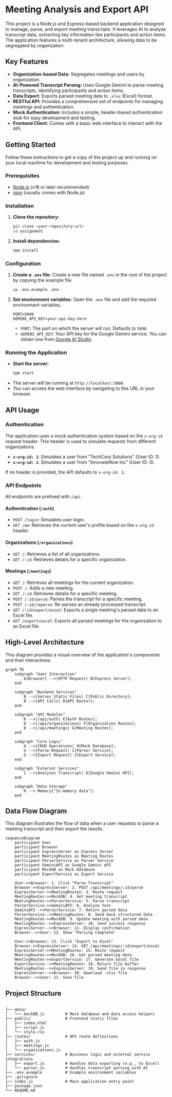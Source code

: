 # Meeting Analysis and Export API

This project is a Node.js and Express-based backend application designed to manage, parse, and export meeting transcripts. It leverages AI to analyze transcript data, extracting key information like participants and action items. The application features a multi-tenant architecture, allowing data to be segregated by organization.

## Key Features

- **Organization-based Data:** Segregates meetings and users by organization.
- **AI-Powered Transcript Parsing:** Uses Google Gemini to parse meeting transcripts, identifying participants and action items.
- **Data Export:** Exports parsed meeting data to `.xlsx` (Excel) format.
- **RESTful API:** Provides a comprehensive set of endpoints for managing meetings and authentication.
- **Mock Authentication:** Includes a simple, header-based authentication stub for easy development and testing.
- **Frontend Client:** Comes with a basic web interface to interact with the API.

## Getting Started

Follow these instructions to get a copy of the project up and running on your local machine for development and testing purposes.

### Prerequisites

- [Node.js](https://nodejs.org/) (v18 or later recommended)
- [npm](https://www.npmjs.com/) (usually comes with Node.js)

### Installation

1.  **Clone the repository:**
    ```bash
    git clone <your-repository-url>
    cd assignment
    ```

2.  **Install dependencies:**
    ```bash
    npm install
    ```

### Configuration

1.  **Create a `.env` file:**
    Create a new file named `.env` in the root of the project by copying the example file.
    ```bash
    cp .env.example .env
    ```

2.  **Set environment variables:**
    Open the `.env` file and add the required environment variables.

    ```env
    PORT=5000
    GEMINI_API_KEY=your-api-key-here
    ```

    - `PORT`: The port on which the server will run. Defaults to `5000`.
    - `GEMINI_API_KEY`: Your API key for the Google Gemini service. You can obtain one from [Google AI Studio](https://aistudio.google.com/).

### Running the Application

-   **Start the server:**
    ```bash
    npm start
    ```
-   The server will be running at `http://localhost:5000`.
-   You can access the web interface by navigating to this URL in your browser.

## API Usage

### Authentication

The application uses a mock authentication system based on the `x-org-id` request header. This header is used to simulate requests from different organizations.

-   **`x-org-id: 1`**: Simulates a user from "TechCorp Solutions" (User ID: 1).
-   **`x-org-id: 2`**: Simulates a user from "InnovateNow Inc" (User ID: 3).

If no header is provided, the API defaults to `x-org-id: 1`.

### API Endpoints

All endpoints are prefixed with `/api`.

#### Authentication (`/auth`)

-   `POST /login`: Simulates user login.
-   `GET /me`: Retrieves the current user's profile based on the `x-org-id` header.

#### Organizations (`/organizations`)

-   `GET /`: Retrieves a list of all organizations.
-   `GET /:id`: Retrieves details for a specific organization.

#### Meetings (`/meetings`)

-   `GET /`: Retrieves all meetings for the current organization.
-   `POST /`: Adds a new meeting.
-   `GET /:id`: Retrieves details for a specific meeting.
-   `POST /:id/parse`: Parses the transcript for a specific meeting.
-   `POST /:id/reparse`: Re-parses an already processed transcript.
-   `GET /:id/export/excel`: Exports a single meeting's parsed data to an Excel file.
-   `GET /export/excel`: Exports all parsed meetings for the organization to an Excel file.

## High-Level Architecture

This diagram provides a visual overview of the application's components and their interactions.

```mermaid
graph TD
    subgraph "User Interaction"
        A[Browser] -->|HTTP Request| B(Express Server);
    end

    subgraph "Backend Services"
        B -->|Serves Static Files| C[Public Directory];
        B -->|API Calls| D{API Router};
    end

    subgraph "API Modules"
        D -->|/api/auth| E[Auth Routes];
        D -->|/api/organizations| F[Organization Routes];
        D -->|/api/meetings| G[Meeting Routes];
    end

    subgraph "Core Logic"
        G -->|CRUD Operations| H[Mock Database];
        G -->|Parse Request| I[Parser Service];
        G -->|Export Request| J[Export Service];
    end

    subgraph "External Services"
        I -->|Analyzes Transcript| K[Google Gemini API];
    end

    subgraph "Data Storage"
        H --> Memory["In-memory data"];
    end
```

## Data Flow Diagram

This diagram illustrates the flow of data when a user requests to parse a meeting transcript and then export the results.

```mermaid
sequenceDiagram
    participant User
    participant Browser
    participant ExpressServer as Express Server
    participant MeetingRoutes as Meeting Routes
    participant ParserService as Parser Service
    participant GeminiAPI as Google Gemini API
    participant MockDB as Mock Database
    participant ExportService as Export Service

    User->>Browser: 1. Click "Parse Transcript"
    Browser->>ExpressServer: 2. POST /api/meetings/:id/parse
    ExpressServer->>MeetingRoutes: 3. Route request
    MeetingRoutes->>MockDB: 4. Get meeting transcript
    MeetingRoutes->>ParserService: 5. Parse transcript
    ParserService->>GeminiAPI: 6. Analyze text
    GeminiAPI-->>ParserService: 7. Return parsed data
    ParserService-->>MeetingRoutes: 8. Send back structured data
    MeetingRoutes->>MockDB: 9. Update meeting with parsed data
    MeetingRoutes-->>ExpressServer: 10. Send success response
    ExpressServer-->>Browser: 11. Display confirmation
    Browser-->>User: 12. Show "Parsing Complete"

    User->>Browser: 13. Click "Export to Excel"
    Browser->>ExpressServer: 14. GET /api/meetings/:id/export/excel
    ExpressServer->>MeetingRoutes: 15. Route request
    MeetingRoutes->>MockDB: 16. Get parsed meeting data
    MeetingRoutes->>ExportService: 17. Generate Excel file
    ExportService-->>MeetingRoutes: 18. Return file buffer
    MeetingRoutes-->>ExpressServer: 19. Send file in response
    ExpressServer-->>Browser: 20. Download .xlsx file
    Browser-->>User: 21. Save file
```

## Project Structure

```
.
├── data/
│   └── mockDB.js         # Mock database and data access helpers
├── public/               # Frontend static files
│   ├── index.html
│   ├── script.js
│   └── style.css
├── routes/               # API route definitions
│   ├── auth.js
│   ├── meetings.js
│   └── organizations.js
├── services/             # Business logic and external service integrations
│   ├── export.js         # Handles data exporting (e.g., to Excel)
│   └── parser.js         # Handles transcript parsing with AI
├── .env.example          # Example environment variables
├── .gitignore
├── index.js              # Main application entry point
├── package.json
└── README.md